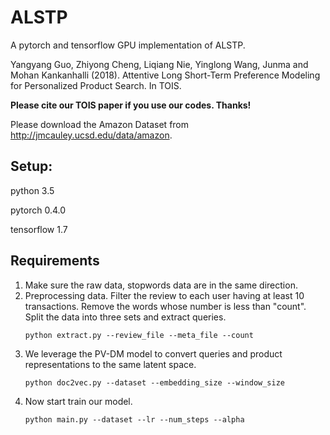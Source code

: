 # ALSTP
A pytorch and tensorflow GPU implementation of ALSTP.


Yangyang Guo, Zhiyong Cheng, Liqiang Nie, Yinglong Wang, Junma and Mohan Kankanhalli (2018). Attentive Long Short-Term Preference Modeling for Personalized Product Search. In TOIS.

**Please cite our TOIS paper if you use our codes. Thanks!**

Please download the Amazon Dataset from http://jmcauley.ucsd.edu/data/amazon.



## Setup:
python 3.5

pytorch 0.4.0

tensorflow 1.7


## Requirements
1. Make sure the raw data, stopwords data are in the same direction.
2. Preprocessing data. Filter the review to each user having at least 10 
   transactions. Remove the words whose number is less than "count". Split the 
   data into three sets and extract queries.
   ```
   python extract.py --review_file --meta_file --count
   ```
3. We leverage the PV-DM model to convert queries and product representations
   to the same latent space.
   ```
   python doc2vec.py --dataset --embedding_size --window_size
   ```
4. Now start train our model. 
   ```
   python main.py --dataset --lr --num_steps --alpha
   ```
